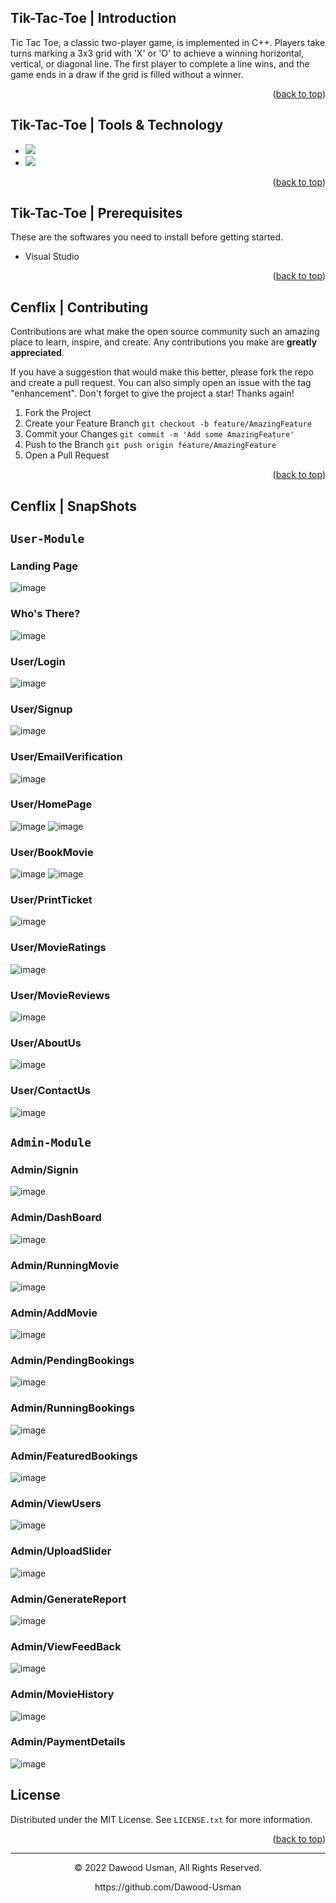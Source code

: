 <a name="readme-top"></a>
## Tik-Tac-Toe | Introduction

Tic Tac Toe, a classic two-player game, is implemented in C++. 
Players take turns marking a 3x3 grid with 'X' or 'O' to achieve
a winning horizontal, vertical, or diagonal line. The first 
player to complete a line wins, and the game ends in a draw 
if the grid is filled without a winner.

<p align="right">(<a href="#readme-top">back to top</a>)</p>

## Tik-Tac-Toe | Tools & Technology

* <img src="https://img.shields.io/badge/C++-1572B6?style=for-the-badge&logo=c++&logoColor=white" />
* <img src="https://img.shields.io/badge/Visual_Studio-563D7C?style=for-the-badge&logo=visual%20studio&logoColor=white" />

<p align="right">(<a href="#readme-top">back to top</a>)</p>

## Tik-Tac-Toe | Prerequisites

These are the softwares you need to install before getting started.
- Visual Studio

<p align="right">(<a href="#readme-top">back to top</a>)</p>

## Cenflix | Contributing

Contributions are what make the open source community such an amazing place to learn, inspire, and create. Any contributions you make are **greatly appreciated**.

If you have a suggestion that would make this better, please fork the repo and create a pull request. You can also simply open an issue with the tag "enhancement".
Don't forget to give the project a star! Thanks again!

1. Fork the Project
2. Create your Feature Branch `git checkout -b feature/AmazingFeature`
3. Commit your Changes `git commit -m 'Add some AmazingFeature'`
4. Push to the Branch `git push origin feature/AmazingFeature`
5. Open a Pull Request

<p align="right">(<a href="#readme-top">back to top</a>)</p>

## Cenflix | SnapShots

## `User-Module`

### Landing Page
![image](https://user-images.githubusercontent.com/110775919/205733439-a64f7658-7fc7-445c-909f-78b004ad6648.png)
### Who's There?
![image](https://user-images.githubusercontent.com/110775919/205733591-962a5916-a086-49cc-b01d-8ea7c72003d1.png)
### User/Login
![image](https://user-images.githubusercontent.com/110775919/205734085-3511b49b-2961-40c3-918d-4576a6c6fd9d.png)
### User/Signup
![image](https://user-images.githubusercontent.com/110775919/205734102-33a5887e-955b-4c20-9408-473db483567c.png)
### User/EmailVerification
![image](https://user-images.githubusercontent.com/110775919/205734188-4fbf5f46-e906-405b-ba14-dc6eed93b6f4.png)
### User/HomePage
![image](https://user-images.githubusercontent.com/110775919/205734367-0e6170f9-8d15-4562-a403-0d08d8c2175d.png)
![image](https://user-images.githubusercontent.com/110775919/205734515-a8c1815b-bf1a-45d7-ae98-ee75d6d3ee1c.png)
### User/BookMovie
![image](https://user-images.githubusercontent.com/110775919/205734672-5db95823-7ce4-43f4-8386-952d2d6a6f79.png)
![image](https://user-images.githubusercontent.com/110775919/205734867-11f5a1a6-51da-4f72-9e75-4a73c7e1d066.png)
### User/PrintTicket
![image](https://user-images.githubusercontent.com/110775919/205735281-480f1b30-ab5f-40b7-aa65-fe672258a5cc.png)
### User/MovieRatings
![image](https://user-images.githubusercontent.com/110775919/205735972-7510d601-f644-4604-b2ca-963140858d3b.png)
### User/MovieReviews
![image](https://user-images.githubusercontent.com/110775919/205736546-6cde11b9-6105-4a24-826d-8ff00bcdd358.png)
### User/AboutUs
![image](https://user-images.githubusercontent.com/110775919/205736772-29e3f6e7-f9c2-4b9b-808b-3e411f6e345e.png)
### User/ContactUs
![image](https://user-images.githubusercontent.com/110775919/205736888-35487ea1-6c95-44a7-a1d9-ebcc35ff4ff9.png)


## `Admin-Module`

### Admin/Signin
![image](https://user-images.githubusercontent.com/110775919/205737033-5e8cf5bd-e2f1-4568-b077-b23fd56c7784.png)
### Admin/DashBoard
![image](https://user-images.githubusercontent.com/110775919/205737863-fb7bc805-470f-437c-8622-e3e71f188585.png)
### Admin/RunningMovie
![image](https://user-images.githubusercontent.com/110775919/205737956-d50dc275-65ca-4241-bafa-65f977d86acf.png)
### Admin/AddMovie
![image](https://user-images.githubusercontent.com/110775919/205738136-38cbba86-0f64-42b6-b25b-c4abe8169373.png)
### Admin/PendingBookings
![image](https://user-images.githubusercontent.com/110775919/205738286-9d8a04d6-dfa4-4391-8b66-370a209333c3.png)
### Admin/RunningBookings
![image](https://user-images.githubusercontent.com/110775919/205738348-3d0e2ca3-a32a-44ba-b6f8-813ac704a7a8.png)
### Admin/FeaturedBookings
![image](https://user-images.githubusercontent.com/110775919/205738388-fcf4438c-116a-4441-a918-8ecd03be338a.png)
### Admin/ViewUsers
![image](https://user-images.githubusercontent.com/110775919/205738442-5c5e3754-54a9-444a-af4e-fe745c1b6bf1.png)
### Admin/UploadSlider
![image](https://user-images.githubusercontent.com/110775919/205738522-627b2961-d4c7-4846-927b-36630fd545c2.png)
### Admin/GenerateReport
![image](https://user-images.githubusercontent.com/110775919/205738582-71d4f6e7-9cc2-4480-af8a-263c0e609a06.png)
### Admin/ViewFeedBack
![image](https://user-images.githubusercontent.com/110775919/205738670-f232153f-e8ed-402d-9cef-f4afc7229475.png)
### Admin/MovieHistory
![image](https://user-images.githubusercontent.com/110775919/205738738-d2a9d602-78a6-4083-a18a-a7755521a2a2.png)
### Admin/PaymentDetails
![image](https://user-images.githubusercontent.com/110775919/205738800-0095db69-0590-429b-8151-334a2a8420c3.png)


## License

Distributed under the MIT License. See `LICENSE.txt` for more information.

<p align="right">(<a href="#readme-top">back to top</a>)</p>

---
<p align="center"> © 2022 Dawood Usman, All Rights Reserved. </p>
<p align="center">
https://github.com/Dawood-Usman
</p>
